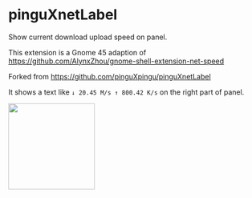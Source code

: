 # pinguXnetLabel

Show current download upload speed on panel.

This extension is a Gnome 45 adaption of https://github.com/AlynxZhou/gnome-shell-extension-net-speed

Forked from https://github.com/pinguXpingu/pinguXnetLabel

It shows a text like `↓ 20.45 M/s ↑ 800.42 K/s` on the right part of panel.


<!-- <a href="https://gitlab.com/_pinguX/pinguxnetlabel/-/tags/v1.0.0">
<img src="https://1.gravatar.com/userimage/241120912/574fd3867ac2ab5a747c5a6af61ede62?size=original" width=172>
</a> -->

<!-- <a href="https://extensions.gnome.org/extension/6367/pinguxnetlabel/">
<img src="https://1.gravatar.com/userimage/241120912/e642773310966958ed324931850a4cd6?size=original" width=172>
</a> -->

<a href="hhttps://github.com/moh-slimani/net-label">
<img src="https://0.gravatar.com/userimage/241120912/23751e1a86c5ddd178d0ee19b4c702f5?size=original" width=172>
</a>

